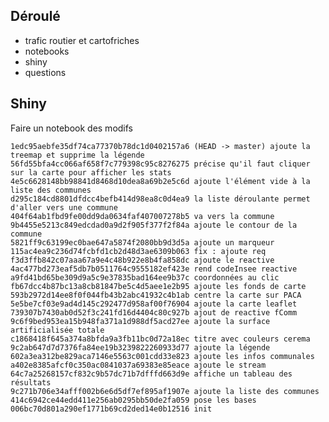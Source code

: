 ## Déroulé
- trafic routier et cartofriches
- notebooks
- shiny
- questions

## Shiny
Faire un notebook des modifs

	1edc95aebfe35df74ca77370b78dc1d0402157a6 (HEAD -> master) ajoute la treemap et supprime la légende
	56fd55bfa4cc066af658f7c779398c95c8276275 précise qu'il faut cliquer sur la carte pour afficher les stats
	4e5c6628148bb98841d8468d10dea8a69b2e5c6d ajoute l'élément vide à la liste des communes
	d295c184cd8801dfdcc4befb414d98ea8c0d4ea9 la liste déroulante permet d'aller vers une commune
	404f64ab1fbd9fe00dd9da0634faf407007278b5 va vers la commune
	9b4455e5213c849edcdad0a9d2f905f377f2f84a ajoute le contour de la commune
	5821ff9c63199ec0bae647a5874f2080bb9d3d5a ajoute un marqueur
	115ac4ea9c236d74fcbfd1cb2d48d3ae6309b063 fix : ajoute req
	f3d3ffb842c07aaa67a9e4c48b922e8b4fa858dc ajoute le reactive
	4ac477bd273eaf5db7b0511764c9555182ef423e rend codeInsee reactive
	a9fd41bd65be309d9a5c9e37835bad164ee9b37c coordonnées au clic
	fb67dcc4b87bc13a8cb81847be5c4d5aee1e2b95 ajoute les fonds de carte
	593b2972d14ee8f0f044fb43b2abc41932c4b1ab centre la carte sur PACA
	5e5be7cf03e9ad4d145c292477d958af00f76904 ajoute la carte leaflet
	739307b7430ab0d52f3c241fd16d4404c80c927b ajout de reactive fComm
	9c6f9bed953ea15b948fa371a1d988df5acd27ee ajoute la surface artificialisée totale
	c1868418f645a374a8bfda9a3fb11bc0d72a18ec titre avec couleurs cerema
	9c2ab647d7d7376fa84ee19b3239822260933d77 ajoute la légende
	602a3ea312be829aca7146e5563c001cdd33e823 ajoute les infos communales
	a402e8385afcf0c350ac0841037a69383e85eace ajoute le stream
	64c7a25268157cf832c9b57dc71b7dfffd663d9e affiche un tableau des résultats
	9c271b706e34afff002b6e6d5df7ef895af1907e ajoute la liste des communes
	414c6942ce44edd411e256ab0295bb50de2fa059 pose les bases
	006bc70d801a290ef1771b69cd2ded14e0b12516 init